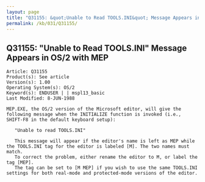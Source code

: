 ```yaml
---
layout: page
title: "Q31155: &quot;Unable to Read TOOLS.INI&quot; Message Appears in OS/2 with MEP"
permalink: /kb/031/Q31155/
---
```


## Q31155: &quot;Unable to Read TOOLS.INI&quot; Message Appears in OS/2 with MEP

	Article: Q31155
	Product(s): See article
	Version(s): 1.00
	Operating System(s): OS/2
	Keyword(s): ENDUSER | | mspl13_basic
	Last Modified: 8-JUN-1988
	
	MEP.EXE, the OS/2 version of the Microsoft editor, will give the
	following message when the INITIALIZE function is invoked (i.e.,
	SHIFT-F8 in the default keyboard setup):
	
	   "Unable to read TOOLS.INI"
	
	   This message will appear if the editor's name is left as MEP while
	the TOOLS.INI tag for the editor is labeled [M]. The two names must
	match.
	   To correct the problem, either rename the editor to M, or label the
	tag [MEP].
	   The tag can be set to [M MEP] if you wish to use the same TOOLS.INI
	settings for both real-mode and protected-mode versions of the editor.
